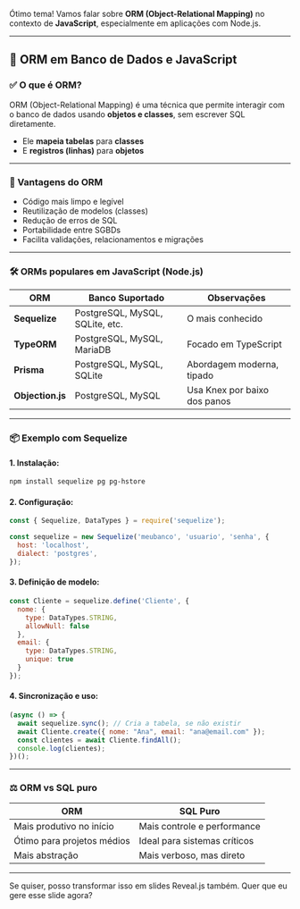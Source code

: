 Ótimo tema! Vamos falar sobre **ORM (Object-Relational Mapping)** no contexto de **JavaScript**, especialmente em aplicações com Node.js.

---

## 🧱 ORM em Banco de Dados e JavaScript

### ✅ O que é ORM?

ORM (Object-Relational Mapping) é uma técnica que permite interagir com o banco de dados usando **objetos e classes**, sem escrever SQL diretamente.

* Ele **mapeia tabelas** para **classes**
* E **registros (linhas)** para **objetos**

---

### 🎯 Vantagens do ORM

* Código mais limpo e legível
* Reutilização de modelos (classes)
* Redução de erros de SQL
* Portabilidade entre SGBDs
* Facilita validações, relacionamentos e migrações

---

### 🛠️ ORMs populares em JavaScript (Node.js)

| ORM              | Banco Suportado                 | Observações                  |
| ---------------- | ------------------------------- | ---------------------------- |
| **Sequelize**    | PostgreSQL, MySQL, SQLite, etc. | O mais conhecido             |
| **TypeORM**      | PostgreSQL, MySQL, MariaDB      | Focado em TypeScript         |
| **Prisma**       | PostgreSQL, MySQL, SQLite       | Abordagem moderna, tipado    |
| **Objection.js** | PostgreSQL, MySQL               | Usa Knex por baixo dos panos |

---

### 📦 Exemplo com Sequelize

#### 1. Instalação:

```bash
npm install sequelize pg pg-hstore
```

#### 2. Configuração:

```js
const { Sequelize, DataTypes } = require('sequelize');

const sequelize = new Sequelize('meubanco', 'usuario', 'senha', {
  host: 'localhost',
  dialect: 'postgres',
});
```

#### 3. Definição de modelo:

```js
const Cliente = sequelize.define('Cliente', {
  nome: {
    type: DataTypes.STRING,
    allowNull: false
  },
  email: {
    type: DataTypes.STRING,
    unique: true
  }
});
```

#### 4. Sincronização e uso:

```js
(async () => {
  await sequelize.sync(); // Cria a tabela, se não existir
  await Cliente.create({ nome: "Ana", email: "ana@email.com" });
  const clientes = await Cliente.findAll();
  console.log(clientes);
})();
```

---

### ⚖️ ORM vs SQL puro

| ORM                        | SQL Puro                     |
| -------------------------- | ---------------------------- |
| Mais produtivo no início   | Mais controle e performance  |
| Ótimo para projetos médios | Ideal para sistemas críticos |
| Mais abstração             | Mais verboso, mas direto     |

---

Se quiser, posso transformar isso em slides Reveal.js também. Quer que eu gere esse slide agora?

